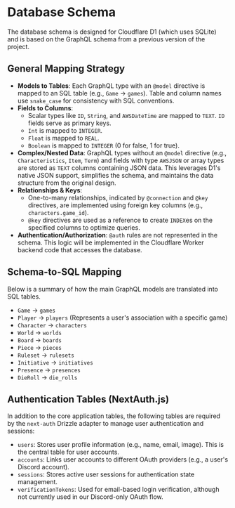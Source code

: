 # Database Schema

The database schema is designed for Cloudflare D1 (which uses SQLite) and is based on the GraphQL schema from a previous version of the project.

## General Mapping Strategy

- **Models to Tables**: Each GraphQL type with an `@model` directive is mapped to an SQL table (e.g., `Game` -> `games`). Table and column names use `snake_case` for consistency with SQL conventions.
- **Fields to Columns**:
  - Scalar types like `ID`, `String`, and `AWSDateTime` are mapped to `TEXT`. `ID` fields serve as primary keys.
  - `Int` is mapped to `INTEGER`.
  - `Float` is mapped to `REAL`.
  - `Boolean` is mapped to `INTEGER` (0 for false, 1 for true).
- **Complex/Nested Data**: GraphQL types without an `@model` directive (e.g., `Characteristics`, `Item`, `Term`) and fields with type `AWSJSON` or array types are stored as `TEXT` columns containing JSON data. This leverages D1's native JSON support, simplifies the schema, and maintains the data structure from the original design.
- **Relationships & Keys**:
  - One-to-many relationships, indicated by `@connection` and `@key` directives, are implemented using foreign key columns (e.g., `characters.game_id`).
  - `@key` directives are used as a reference to create `INDEX`es on the specified columns to optimize queries.
- **Authentication/Authorization**: `@auth` rules are not represented in the schema. This logic will be implemented in the Cloudflare Worker backend code that accesses the database.

## Schema-to-SQL Mapping

Below is a summary of how the main GraphQL models are translated into SQL tables.

- `Game` -> `games`
- `Player` -> `players` (Represents a user's association with a specific game)
- `Character` -> `characters`
- `World` -> `worlds`
- `Board` -> `boards`
- `Piece` -> `pieces`
- `Ruleset` -> `rulesets`
- `Initiative` -> `initiatives`
- `Presence` -> `presences`
- `DieRoll` -> `die_rolls`

## Authentication Tables (NextAuth.js)

In addition to the core application tables, the following tables are required by the `next-auth` Drizzle adapter to manage user authentication and sessions:

- `users`: Stores user profile information (e.g., name, email, image). This is the central table for user accounts.
- `accounts`: Links user accounts to different OAuth providers (e.g., a user's Discord account).
- `sessions`: Stores active user sessions for authentication state management.
- `verificationTokens`: Used for email-based login verification, although not currently used in our Discord-only OAuth flow.
